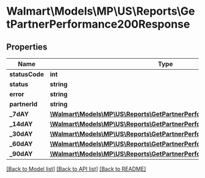 # Walmart\Models\MP\US\Reports\GetPartnerPerformance200Response

## Properties

Name | Type | Description | Notes
------------ | ------------- | ------------- | -------------
**statusCode** | **int** |  | [optional]
**status** | **string** |  | [optional]
**error** | **string** |  | [optional]
**partnerId** | **string** |  | [optional]
**_7dAY** | [**\Walmart\Models\MP\US\Reports\GetPartnerPerformance200Response7DAY**](GetPartnerPerformance200Response7DAY.md) |  | [optional]
**_14dAY** | [**\Walmart\Models\MP\US\Reports\GetPartnerPerformance200Response7DAY**](GetPartnerPerformance200Response7DAY.md) |  | [optional]
**_30dAY** | [**\Walmart\Models\MP\US\Reports\GetPartnerPerformance200Response7DAY**](GetPartnerPerformance200Response7DAY.md) |  | [optional]
**_60dAY** | [**\Walmart\Models\MP\US\Reports\GetPartnerPerformance200Response7DAY**](GetPartnerPerformance200Response7DAY.md) |  | [optional]
**_90dAY** | [**\Walmart\Models\MP\US\Reports\GetPartnerPerformance200Response7DAY**](GetPartnerPerformance200Response7DAY.md) |  | [optional]


[[Back to Model list]](./) [[Back to API list]](../../../../../README.md#supported-apis) [[Back to README]](../../../../../README.md)
